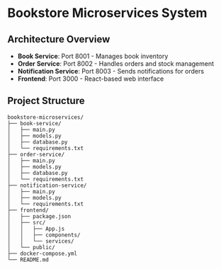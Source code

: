 # Bookstore Microservices System

## Architecture Overview
- **Book Service**: Port 8001 - Manages book inventory
- **Order Service**: Port 8002 - Handles orders and stock management
- **Notification Service**: Port 8003 - Sends notifications for orders
- **Frontend**: Port 3000 - React-based web interface

## Project Structure
```
bookstore-microservices/
├── book-service/
│   ├── main.py
│   ├── models.py
│   ├── database.py
│   └── requirements.txt
├── order-service/
│   ├── main.py
│   ├── models.py
│   ├── database.py
│   └── requirements.txt
├── notification-service/
│   ├── main.py
│   ├── models.py
│   └── requirements.txt
├── frontend/
│   ├── package.json
│   ├── src/
│   │   ├── App.js
│   │   ├── components/
│   │   └── services/
│   └── public/
├── docker-compose.yml
└── README.md
